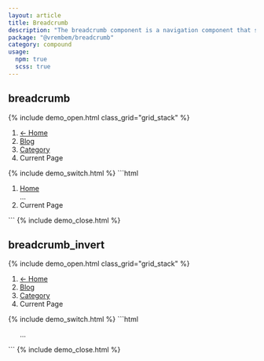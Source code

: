 ```yaml
---
layout: article
title: Breadcrumb
description: "The breadcrumb component is a navigation component that shows the hierarchical path to a users current location."
package: "@vrembem/breadcrumb"
category: compound
usage:
  npm: true
  scss: true
---
```


## breadcrumb

{% include demo_open.html class_grid="grid_stack" %}
<ol class="breadcrumb">
  <li class="breadcrumb__item">
    <a href="#" class="breadcrumb__link">&larr; Home</a>
  </li>
  <li class="breadcrumb__item">
    <a href="#" class="breadcrumb__link">Blog</a>
  </li>
  <li class="breadcrumb__item">
    <a href="#" class="breadcrumb__link">Category</a>
  </li>
  <li class="breadcrumb__item">
    <span class="breadcrumb__text">Current Page</span>
  </li>
</ol>
{% include demo_switch.html %}
```html
<ol class="breadcrumb">
  <li class="breadcrumb__item">
    <a href="/" class="breadcrumb__link">Home</a>
  </li>
  ...
  <li class="breadcrumb__item">
    Current Page
  </li>
</ol>
```
{% include demo_close.html %}

## breadcrumb_invert

{% include demo_open.html class_grid="grid_stack" %}
<div class="padding background-night radius">
  <ol class="breadcrumb breadcrumb_invert">
    <li class="breadcrumb__item">
      <a href="#" class="breadcrumb__link">&larr; Home</a>
    </li>
    <li class="breadcrumb__item">
      <a href="#" class="breadcrumb__link">Blog</a>
    </li>
    <li class="breadcrumb__item">
      <a href="#" class="breadcrumb__link">Category</a>
    </li>
    <li class="breadcrumb__item">
      <span class="breadcrumb__text">Current Page</span>
    </li>
  </ol>
</div>
{% include demo_switch.html %}
```html
<ol class="breadcrumb breadcrumb_invert">
  ...
</ol>
```
{% include demo_close.html %}
